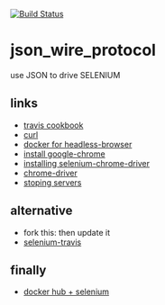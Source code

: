 [![Build Status](https://travis-ci.org/brownman/json_wire_protocol.svg?branch=master)](https://travis-ci.org/brownman/json_wire_protocol)


# json_wire_protocol
use JSON to drive SELENIUM

links
----
- [ travis cookbook ](https://github.com/travis-ci/travis-cookbooks/tree/a06df0c48610276d9c97306e230c1e735fe292c8/ci_environment/xserver)
- [ curl ](https://github.com/detro/ghostdriver/blob/master/test/fixtures/testcase-issue_240/wb.rb)
- [ docker for headless-browser ](https://github.com/rtc-io/dockerized-browsers/blob/master/Makefile)
- [ install google-chrome ](https://github.com/rtc-io/webrtc-testing-on-travis)
- [ installing selenium-chrome-driver ](https://github.com/sebv/sv-selenium/tree/master/bin)
- [ chrome-driver ](https://sites.google.com/a/chromium.org/chromedriver/capabilities)
- [ stoping servers ](http://dionysus.uraganov.net/software/how-to-install-selenium-server-with-firefox-on-ubuntu-11-10/ )




alternative
----
- fork this: then update it
- [selenium-travis](https://github.com/jarib/selenium-travis)


finally
-----
- [docker hub + selenium](https://registry.hub.docker.com/search?q=selenium&s=stars)
